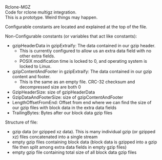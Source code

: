 Rclone-MGZ  
Code for rclone multigz integration.  
This is a prototype. Weird things may happen.

Configurable constants are located and explained at the top of the file.

Non-Configurable constants (or variables that act like constants):
* gzipHeaderData in gzipExtraify: The data contained in our gzip header.
	* This is currently configured to allow us an extra data field with no other extra fields.
	* POSIX modification time is locked to 0, and operating system is locked to Linux.
* gzipContentAndFooter in gzipExtraify: The data contained in our gzip content and footer.
	* This is the same as an empty file. CRC-32 checksum and decompressed size are both 0
* GzipHeaderSize: size of gzipHeaderData
* GzipDataAndFooterSize: size of gzipContentAndFooter
* LengthOffsetFromEnd: Offset from end where we can find the size of our gzip files with block data in the extra data fields
* TrailingBytes: Bytes after our block data gzip files

Structure of file:
* gzip data (or gzipped xz data). This is many individual gzip (or gzipped xz) files concatenated into a single stream
* empty gzip files containing block data (block data is gzipped into a gzip file then split among extra data fields in empty gzip files)
* empty gzip file containing total size of all block data gzip files